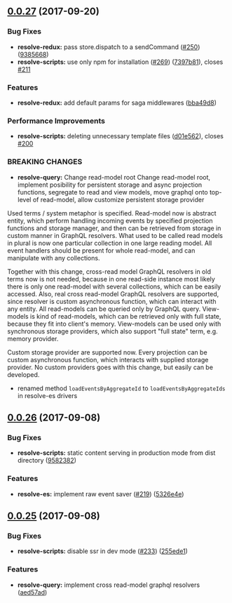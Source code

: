<a name="0.0.27"></a>
## [0.0.27](https://github.com/reimagined/resolve/compare/v0.0.26...v0.0.27) (2017-09-20)


### Bug Fixes

* **resolve-redux:** pass store.dispatch to a sendCommand ([#250](https://github.com/reimagined/resolve/issues/250)) ([9385668](https://github.com/reimagined/resolve/commit/9385668))
* **resolve-scripts:** use only npm for installation ([#269](https://github.com/reimagined/resolve/issues/269)) ([7397b81](https://github.com/reimagined/resolve/commit/7397b81)), closes [#211](https://github.com/reimagined/resolve/issues/211)


### Features

* **resolve-redux:** add default params for saga middlewares ([bba49d8](https://github.com/reimagined/resolve/commit/bba49d8))


### Performance Improvements

* **resolve-scripts:** deleting unnecessary template files ([d01e562](https://github.com/reimagined/resolve/commit/d01e562)), closes [#200](https://github.com/reimagined/resolve/issues/200)

### BREAKING CHANGES

* **resolve-query:** Change read-model root
Change read-model root, implement posibility for persistent storage and async projection functions, segregate to read and view models, move graphql onto top-level of read-model, allow customize persistent storage provider

Used terms / system metaphor is specified. Read-model now is abstract entity, which perform handling incoming events by specified projection functions and storage manager, and then can be retrieved from storage in custom manner in GraphQL resolvers. What used to be called read models in plural is now one particular collection in one large reading model. All event handlers should be present for whole read-model, and can manipulate with any collections.

Together with this change, cross-read model GraphQL resolvers in old terms now is not needed, because in one read-side instance most likely there is only one read-model with several collections, which can be easily accessed. Also, real cross read-model GraphQL resolvers are supported, since resolver is custom asynchronous function, which can interact with any entity.
All read-models can be queried only by GraphQL query. View-models is kind of read-models, which can be retrieved only with full state, because they fit into client's memory. View-models can be used only with synchronous storage providers, which also support "full state" term, e.g. memory provider.

Custom storage provider are supported now. Every projection can be custom asynchronous function, which interacts with supplied storage provider. No custom providers goes with this change, but easily can be developed.
* renamed method `loadEventsByAggregateId` to `loadEventsByAggregateIds` in resolve-es drivers


<a name="0.0.26"></a>
## [0.0.26](https://github.com/reimagined/resolve/compare/v0.0.25...v0.0.26) (2017-09-08)


### Bug Fixes

* **resolve-scripts:** static content serving in production mode from dist directory ([9582382](https://github.com/reimagined/resolve/commit/9582382))


### Features

* **resolve-es:** implement raw event saver ([#219](https://github.com/reimagined/resolve/issues/219)) ([5326e4e](https://github.com/reimagined/resolve/commit/5326e4e))



<a name="0.0.25"></a>
## [0.0.25](https://github.com/reimagined/resolve/compare/v0.0.25...v0.0.2) (2017-09-08)


### Bug Fixes

* **resolve-scripts:** disable ssr in dev mode ([#233](https://github.com/reimagined/resolve/issues/233)) ([255ede1](https://github.com/reimagined/resolve/commit/255ede1))


### Features

* **resolve-query:** implement cross read-model graphql resolvers ([aed57ad](https://github.com/reimagined/resolve/commit/aed57ad))




